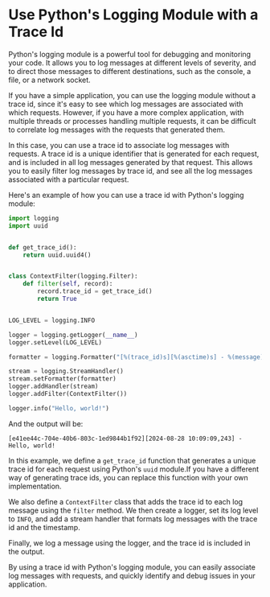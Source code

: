 # Use Python's Logging Module with a Trace Id

Python's logging module is a powerful tool for debugging and monitoring your
code. It allows you to log messages at different levels of severity, and to
direct those messages to different destinations, such as the console, a file,
or a network socket.

If you have a simple application, you can use the logging module without a
trace id, since it's easy to see which log messages are associated with which
requests. However, if you have a more complex application, with multiple
threads or processes handling multiple requests, it can be difficult to
correlate log messages with the requests that generated them.

In this case, you can use a trace id to associate log messages with requests.
A trace id is a unique identifier that is generated for each request, and is
included in all log messages generated by that request. This allows you to
easily filter log messages by trace id, and see all the log messages associated
with a particular request.

Here's an example of how you can use a trace id with Python's logging module:

```python
import logging
import uuid


def get_trace_id():
    return uuid.uuid4()


class ContextFilter(logging.Filter):
    def filter(self, record):
        record.trace_id = get_trace_id()
        return True


LOG_LEVEL = logging.INFO

logger = logging.getLogger(__name__)
logger.setLevel(LOG_LEVEL)

formatter = logging.Formatter("[%(trace_id)s][%(asctime)s] - %(message)s")

stream = logging.StreamHandler()
stream.setFormatter(formatter)
logger.addHandler(stream)
logger.addFilter(ContextFilter())

logger.info("Hello, world!")
```

And the output will be:

```
[e41ee44c-704e-40b6-803c-1ed9844b1f92][2024-08-28 10:09:09,243] - Hello, world!
```

In this example, we define a `get_trace_id` function that generates a unique
trace id for each request using Python's `uuid` module.If you have a different
way of generating trace ids, you can replace this function with your own
implementation.

We also define a `ContextFilter` class that adds the trace id to each log
message using the `filter` method. We then create a logger, set its log level
to `INFO`, and add a stream handler that formats log messages with the trace id
and the timestamp.

Finally, we log a message using the logger, and the trace id is included in the
output.

By using a trace id with Python's logging module, you can easily associate log
messages with requests, and quickly identify and debug issues in your
application.

